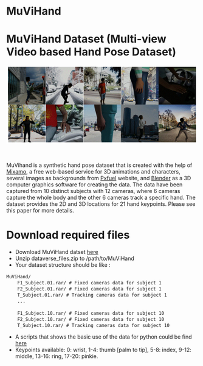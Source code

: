 # MuViHand
 # **MuViHand Dataset** (**Mu**lti-view **Vi**deo based **Hand** Pose Dataset)
<p align="center">
  <img src="3D.gif" alt="animated" />
</p>
<br /> 

MuVihand is a synthetic hand pose dataset that is created with the help of [Mixamo](https://www.mixamo.com/#/), a free web-based service for 3D animations and characters, several images as backgrounds from [Pxfuel](https://www.pxfuel.com/) website, and [Blender](https://www.blender.org/) as a 3D computer graphics software for creating the data. The data have been captured from 10 distinct subjects with 12 cameras, where 6 cameras capture the whole body and the other 6 cameras track a specific hand. The dataset provides the 2D and 3D locations for 21 hand keypoints.
Please see this paper for more details.
<br /> 

# Download required files
- Download MuViHand datset [here](https://doi.org/10.5683/SP3/ZHCCZB)
- Unzip dataverse_files.zip to /path/to/MuViHand
- Your dataset structure should be like : 
```
MuViHand/
    F1_Subject.01.rar/ # Fixed cameras data for subject 1 
    F2_Subject.01.rar/ # Fixed cameras data for subject 1 
    T_Subject.01.rar/ # Tracking cameras data for subject 1 
    ...
     
    F1_Subject.10.rar/ # Fixed cameras data for subject 10 
    F2_Subject.10.rar/ # Fixed cameras data for subject 10
    T_Subject.10.rar/ # Tracking cameras data for subject 10 
```

- A scripts that shows the basic use of the data for python could be find [here](https://github.com/LeylaKhaleghi/MuViHand/blob/main/MuViHand.py)
- Keypoints available:
0: wrist, 1-4: thumb [palm to tip], 5-8: index, 9-12: middle, 13-16: ring,  17-20: pinkie. 



